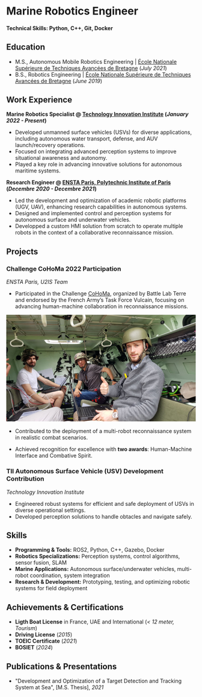 # Marine Robotics Engineer

#### Technical Skills: Python, C++, Git, Docker

## Education
- M.S., Autonomous Mobile Robotics Engineering | [École Nationale Supérieure de Techniques Avancées de Bretagne](https://www.ensta-bretagne.fr/en) (_July 2021_)
- B.S., Robotics Engineering | [École Nationale Supérieure de Techniques Avancées de Bretagne](https://www.ensta-bretagne.fr/en) (_June 2019_)

## Work Experience

**Marine Robotics Specialist @ [Technology Innovation Institute](https://www.tii.ae/) (_January 2022 - Present_)**
* Developed unmanned surface vehicles (USVs) for diverse applications, including autonomous water transport, defense, and AUV launch/recovery operations.
* Focused on integrating advanced perception systems to improve situational awareness and autonomy.
* Played a key role in advancing innovative solutions for autonomous maritime systems.

**Research Engineer @ [ENSTA Paris, Polytechnic Institute of Paris](https://www.ensta-paris.fr/en/node) (_Decembre 2020 - Decembre 2021_)**
* Led the development and optimization of academic robotic platforms (UGV, UAV), enhancing research capabilities in autonomous systems.
* Designed and implemented control and perception systems for autonomous surface and underwater vehicles.
* Developped a custom HMI solution from scratch to operate multiple robots in the context of a collaborative reconnaissance mission.

## Projects

### Challenge CoHoMa 2022 Participation
_ENSTA Paris, U2IS Team_

* Participated in the Challenge [CoHoMa](https://www.defense.gouv.fr/terre/actualites/robotique-larmee-terre-cohoma-2023), organized by Battle Lab Terre and endorsed by the French Army’s Task Force Vulcain, focusing on advancing human-machine collaboration in reconnaissance missions.

![Ready to start the CoHoMa challenge reconnaissance mission](/assets/img/cohoma.jpg)

* Contributed to the deployment of a multi-robot reconnaissance system in realistic combat scenarios.

* Achieved recognition for excellence with **two awards**: Human-Machine Interface and Combative Spirit.

### TII Autonomous Surface Vehicle (USV) Development Contribution
_Technology Innovation Institute_

* Engineered robust systems for efficient and safe deployment of USVs in diverse operational settings.
* Developed perception solutions to handle obtacles and navigate safely.

## Skills
* **Programming & Tools:** ROS2, Python, C++, Gazebo, Docker
* **Robotics Specializations:** Perception systems, control algorithms, sensor fusion, SLAM
* **Marine Applications:** Autonomous surface/underwater vehicles, multi-robot coordination, system integration
* **Research & Development:** Prototyping, testing, and optimizing robotic systems for field deployment

## Achievements & Certifications
* **Ligth Boat License** in France, UAE and International (_< 12 meter, Tourism_)
* **Driving License** (_2015_)
* **TOEIC Certificate** (_2021_)
* **BOSIET** (_2024_)

## Publications & Presentations
* "Development and Optimization of a Target Detection and Tracking System at Sea", [M.S. Thesis], _2021_
